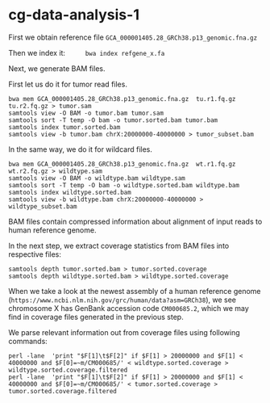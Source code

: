 # cg-data-analysis-1

First we obtain reference file `GCA_000001405.28_GRCh38.p13_genomic.fna.gz`

Then we index it:
  `  	bwa index refgene_x.fa`

Next, we generate BAM files.

First let us do it for tumor read files.

    bwa mem GCA_000001405.28_GRCh38.p13_genomic.fna.gz  tu.r1.fq.gz tu.r2.fq.gz > tumor.sam
    samtools view -O BAM -o tumor.bam tumor.sam
    samtools sort -T temp -O bam -o tumor.sorted.bam tumor.bam
    samtools index tumor.sorted.bam
    samtools view -b tumor.bam chrX:20000000-40000000 > tumor_subset.bam

In the same way, we do it for wildcard files.

    bwa mem GCA_000001405.28_GRCh38.p13_genomic.fna.gz  wt.r1.fq.gz wt.r2.fq.gz > wildtype.sam
    samtools view -O BAM -o wildtype.bam wildtype.sam
    samtools sort -T temp -O bam -o wildtype.sorted.bam wildtype.bam
    samtools index wildtype.sorted.bam
    samtools view -b wildtype.bam chrX:20000000-40000000 > wildtype_subset.bam
    
BAM files contain compressed information about alignment of input reads
to human reference genome. 

In the next step, we extract coverage statistics from BAM files into 
respective files:

    samtools depth tumor.sorted.bam > tumor.sorted.coverage
    samtools depth wildtype.sorted.bam > wildtype.sorted.coverage

When we take a look at the newest assembly of a human reference genome
(`https://www.ncbi.nlm.nih.gov/grc/human/data?asm=GRCh38`),
we see chromosome X has GenBank accession code `CM000685.2`, which we may find
in coverage files generated in the previous step.

We parse relevant information out from coverage files using following commands:

    perl -lane  'print "$F[1]\t$F[2]" if $F[1] > 20000000 and $F[1] < 40000000 and $F[0]=~m/CM000685/' < wildtype.sorted.coverage > wildtype.sorted.coverage.filtered
    perl -lane  'print "$F[1]\t$F[2]" if $F[1] > 20000000 and $F[1] < 40000000 and $F[0]=~m/CM000685/' < tumor.sorted.coverage > tumor.sorted.coverage.filtered



    
    
